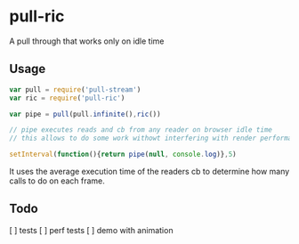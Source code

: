 # pull-ric
A pull through that works only on idle time

## Usage
``` js
var pull = require('pull-stream')
var ric = require('pull-ric')

var pipe = pull(pull.infinite(),ric())

// pipe executes reads and cb from any reader on browser idle time
// this allows to do some work withowt interfering with render performance

setInterval(function(){return pipe(null, console.log)},5)
```
It uses the average execution time of the readers cb to determine how many calls to do on each frame.

## Todo
[ ] tests
[ ] perf tests
[ ] demo with animation 
